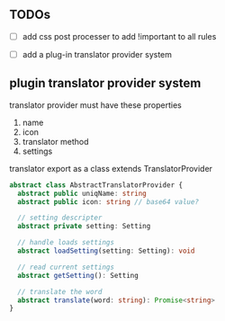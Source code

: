 TODOs
--------------

- [ ] add css post processer to add !important to all rules
- [ ] add a plug-in translator provider system




## plugin translator provider system
translator provider must have these properties
1. name
2. icon
3. translator method
4. settings

translator export as a class extends TranslatorProvider
```typescript
abstract class AbstractTranslatorProvider {
  abstract public uniqName: string
  abstract public icon: string // base64 value?

  // setting descripter
  abstract private setting: Setting

  // handle loads settings
  abstract loadSetting(setting: Setting): void

  // read current settings
  abstract getSetting(): Setting

  // translate the word
  abstract translate(word: string): Promise<string>
}
```
